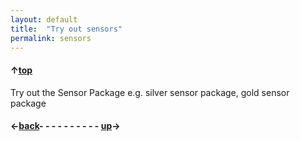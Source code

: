 ```yaml
---
layout: default
title:  "Try out sensors"
permalink: sensors
---
```

#### &uarr;[top]( https://ubiquityrobotics.github.io/learn/)

Try out the Sensor Package e.g. silver sensor package, gold sensor package
<!-- todo there is nothing here! -->
#### &larr;[back](waypoints)- - - - - - - - - - [up](ix_doing_more)&rarr;
